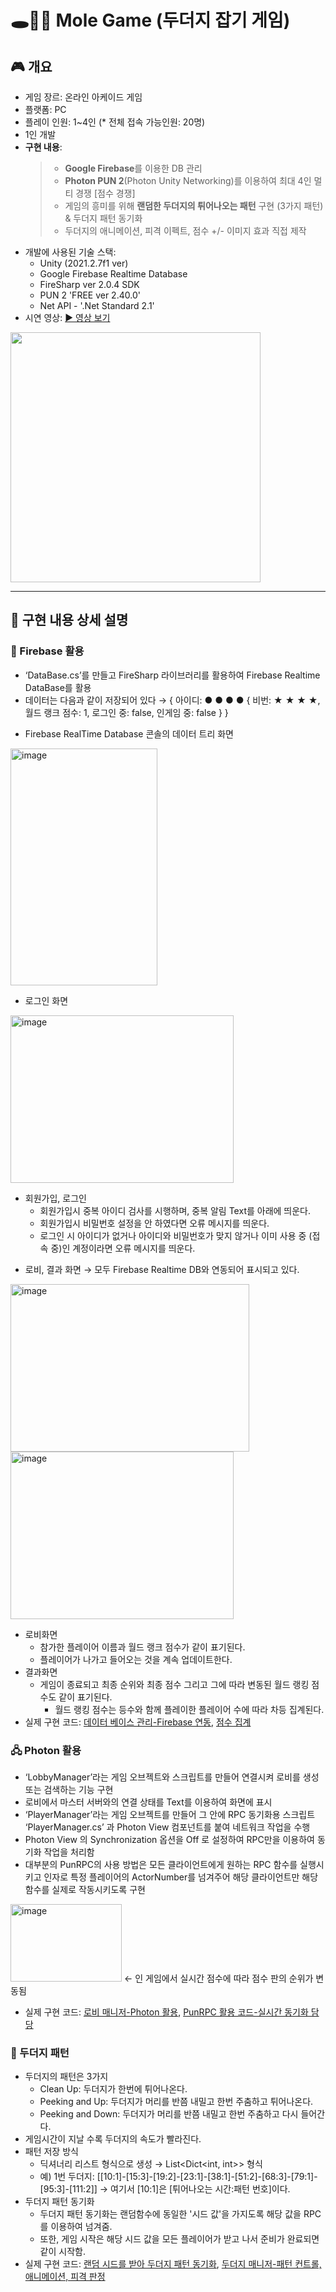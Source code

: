 # 🕳️🐹🔨 Mole Game (두더지 잡기 게임)

## 🎮 개요
 - 게임 장르: 온라인 아케이드 게임
 - 플랫폼: PC
 - 플레이 인원: 1~4인 (* 전체 접속 가능인원: 20명)
 - 1인 개발
 - **구현 내용**:
   > + **Google Firebase**를 이용한 DB 관리
   > + **Photon PUN 2**(Photon Unity Networking)를 이용하여 최대 4인 멀티 경쟁 [점수 경쟁]
   > + 게임의 흥미를 위해 **랜덤한 두더지의 튀어나오는 패턴** 구현 (3가지 패턴) & 두더지 패턴 동기화
   > + 두더지의 애니메이션, 피격 이펙트, 점수 +/- 이미지 효과 직접 제작
 - 개발에 사용된 기술 스택:
   + Unity (2021.2.7f1 ver)
   + Google Firebase Realtime Database
   + FireSharp ver 2.0.4 SDK
   + PUN 2 'FREE ver 2.40.0'
   + Net API - '.Net Standard 2.1'
 - 시연 영상: [▶️ 영상 보기](https://www.youtube.com/)
<img src="http://img.youtube.com/vi//0.jpg" width="400">

---

## 📝 구현 내용 상세 설명

### 💾 Firebase 활용
- ‘DataBase.cs’를 만들고 FireSharp 라이브러리를 활용하여 Firebase Realtime DataBase를 활용
- 데이터는 다음과 같이 저장되어 있다 → { 아이디: ● ● ● ● { 비번: ★ ★ ★ ★, 월드 랭크 점수: 1, 로그인 중: false, 인게임 중: false } }
* Firebase RealTime Database 콘솔의 데이터 트리 화면
<img width="235" height="379" alt="image" src="https://github.com/user-attachments/assets/26c8f2a8-d21f-42b4-a723-67b248284128" />

* 로그인 화면
<img width="357" height="268" alt="image" src="https://github.com/user-attachments/assets/22db60ca-3a43-453a-ac54-c0144ae97bc3" />

- 회원가입, 로그인  
  * 회원가입시 중복 아이디 검사를 시행하며, 중복 알림 Text를 아래에 띄운다.
  * 회원가입시 비밀번호 설정을 안 하였다면 오류 메시지를 띄운다.
  * 로그인 시 아이디가 없거나 아이디와 비밀번호가 맞지 않거나 이미 사용 중 (접속 중)인 계정이라면 오류 메시지를 띄운다.
* 로비, 결과 화면 → 모두 Firebase Realtime DB와 연동되어 표시되고 있다.
<img width="382" height="268" alt="image" src="https://github.com/user-attachments/assets/a05d3572-7c54-48c1-ae86-45b3a546e846" />
<img width="357" height="268" alt="image" src="https://github.com/user-attachments/assets/3e6b3958-9d32-4506-9baf-644f106e9207" />

- 로비화면
  *  참가한 플레이어 이름과 월드 랭크 점수가 같이 표기된다.
  *  플레이어가 나가고 들어오는 것을 계속 업데이트한다.
- 결과화면
  * 게임이 종료되고 최종 순위와 최종 점수 그리고 그에 따라 변동된 월드 랭킹 점수도 같이 표기된다.
    * 월드 랭킹 점수는 등수와 함께 플레이한 플레이어 수에 따라 차등 집계된다.
- 실제 구현 코드: 
 [데이터 베이스 관리-Firebase 연동](https://github.com/SeungWon-git/Mole-Game/blob/1e2b306dd60f00c31c4859fa208b4ae228c13374/%EB%91%90%EB%8D%94%EC%A7%80%20%EC%9E%A1%EA%B8%B0/Assets/Resources/DataBase.cs#L35), [점수 집계](https://github.com/SeungWon-git/Mole-Game/blob/main/%EB%91%90%EB%8D%94%EC%A7%80%20%EC%9E%A1%EA%B8%B0/Assets/Resources/Score.cs)

### 🖧 Photon 활용
- ‘LobbyManager’라는 게임 오브젝트와 스크립트를 만들어 연결시켜 로비를 생성 또는 검색하는 기능 구현
- 로비에서 마스터 서버와의 연결 상태를 Text를 이용하여 화면에 표시
- ‘PlayerManager’라는 게임 오브젝트를 만들어 그 안에 RPC 동기화용 스크립트 ‘PlayerManager.cs’ 과 Photon View 컴포넌트를 붙여 네트워크 작업을 수행
- Photon View 의 Synchronization 옵션을 Off 로 설정하여 RPC만을 이용하여 동기화 작업을 처리함
- 대부분의 PunRPC의 사용 방법은 모든 클라이언트에게 원하는 RPC 함수를 실행시키고 인자로 특정 플레이어의 ActorNumber를 넘겨주어 해당 클라이언트만 해당 함수를 실제로 작동시키도록 구현
<img width="178" height="124" alt="image" src="https://github.com/user-attachments/assets/137a1b3a-7b8f-476b-82ed-6acf6d36089e" />
← 인 게임에서 실시간 점수에 따라 점수 판의 순위가 변동됨

- 실제 구현 코드: 
 [로비 매니저-Photon 활용](https://github.com/SeungWon-git/Mole-Game/blob/main/%EB%91%90%EB%8D%94%EC%A7%80%20%EC%9E%A1%EA%B8%B0/Assets/Resources/LobbyManager.cs), [PunRPC 활용 코드-실시간 동기화 담당](https://github.com/SeungWon-git/Mole-Game/blob/1e2b306dd60f00c31c4859fa208b4ae228c13374/%EB%91%90%EB%8D%94%EC%A7%80%20%EC%9E%A1%EA%B8%B0/Assets/Resources/PlayerManager.cs#L550)

### 🐹 두더지 패턴
- 두더지의 패턴은 3가지
  * Clean Up: 두더지가 한번에 튀어나온다.
  * Peeking and Up: 두더지가 머리를 반쯤 내밀고 한번 주춤하고 튀어나온다.
  * Peeking and Down: 두더지가 머리를 반쯤 내밀고 한번 주춤하고 다시 들어간다.
- 게임시간이 지날 수록 두더지의 속도가 빨라진다.
- 패턴 저장 방식
  * 딕셔너리 리스트 형식으로 생성 → List<Dict<int, int>> 형식
  * 예) 
    1번 두더지: [[10:1]-[15:3]-[19:2]-[23:1]-[38:1]-[51:2]-[68:3]-[79:1]-[95:3]-[111:2]] → 여기서 [10:1]은 [튀어나오는 시간:패턴 번호]이다.
- 두더지 패턴 동기화
  * 두더지 패턴 동기화는 랜덤함수에 동일한 '시드 값'을 가지도록 해당 값을 RPC를 이용하여 넘겨줌.
  * 또한, 게임 시작은 해당 시드 값을 모든 플레이어가 받고 나서 준비가 완료되면 같이 시작함.
- 실제 구현 코드: 
 [랜덤 시드를 받아 두더지 패턴 동기화](https://github.com/SeungWon-git/Mole-Game/blob/1e2b306dd60f00c31c4859fa208b4ae228c13374/%EB%91%90%EB%8D%94%EC%A7%80%20%EC%9E%A1%EA%B8%B0/Assets/Resources/RandomPattern.cs#L27), [두더지 매니저-패턴 컨트롤, 애니메이션, 피격 판정](https://github.com/SeungWon-git/Mole-Game/blob/main/%EB%91%90%EB%8D%94%EC%A7%80%20%EC%9E%A1%EA%B8%B0/Assets/Resources/MoleManager.cs)
